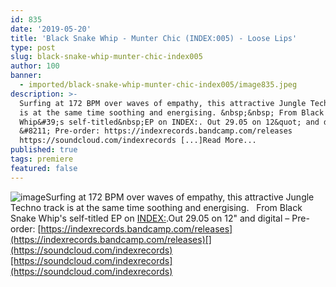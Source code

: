 ```yaml
---
id: 835
date: '2019-05-20'
title: 'Black Snake Whip - Munter Chic (INDEX:005) - Loose Lips'
type: post
slug: black-snake-whip-munter-chic-index005
author: 100
banner:
  - imported/black-snake-whip-munter-chic-index005/image835.jpeg
description: >-
  Surfing at 172 BPM over waves of empathy, this attractive Jungle Techno track
  is at the same time soothing and energising. &nbsp;&nbsp; From Black Snake
  Whip&#39;s self-titled&nbsp;EP on INDEX:. Out 29.05 on 12&quot; and digital
  &#8211; Pre-order: https://indexrecords.bandcamp.com/releases
  https://soundcloud.com/indexrecords [...]Read More...
published: true
tags: premiere
featured: false
---
```

![image](../imported/black-snake-whip-munter-chic-index005/image835.jpeg)Surfing at 172 BPM over waves of empathy, this attractive Jungle Techno track is at the same time soothing and energising.   From Black Snake Whip's self-titled EP on [INDEX:](https://indexrecords.bandcamp.com).Out 29.05 on 12" and digital – Pre-order: [](https://indexrecords.bandcamp.com/releases)[https://indexrecords.bandcamp.com/releases](https://indexrecords.bandcamp.com/releases)[](https://soundcloud.com/indexrecords)[https://soundcloud.com/indexrecords](https://soundcloud.com/indexrecords)